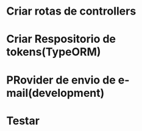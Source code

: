# Criar rotas de controllers

# Criar Respositorio de tokens(TypeORM)

# PRovider de envio de e-mail(development)

# Testar

